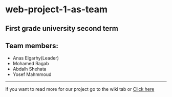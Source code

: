 # web-project-1-as-team 
## First grade university second term
## Team members:
- Anas Elgarhy(Leader)
- Mohamed Ragab
- Abdalh Shehata
- Yosef  Mahmmoud
---
If you want to read more for our project go to the wiki tab or [Click here](https://github.com/Anas-Elgarhy/web-project-1-as-team/wiki)